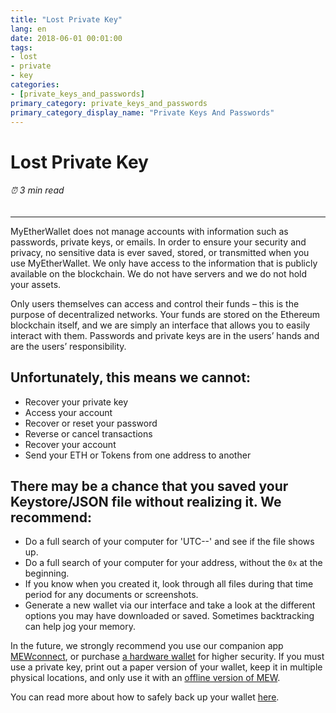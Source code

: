 ```yaml
---
title: "Lost Private Key"
lang: en
date: 2018-06-01 00:01:00
tags:
- lost
- private
- key
categories:
- [private_keys_and_passwords]
primary_category: private_keys_and_passwords
primary_category_display_name: "Private Keys And Passwords"
---
```


# __Lost Private Key__
###### ⏰ 3 min read
***
 
MyEtherWallet does not manage accounts with information such as passwords, private keys, or emails. In order to ensure your security and privacy, no sensitive data is ever saved, stored, or transmitted when you use MyEtherWallet. We only have access to the information that is publicly available on the blockchain. We do not have servers and we do not hold your assets.
 
Only users themselves can access and control their funds – this is the purpose of decentralized networks. Your funds are stored on the Ethereum blockchain itself, and we are simply an interface that allows you to easily interact with them. Passwords and private keys are in the users’ hands and are the users’ responsibility.
 
## __Unfortunately, this means we cannot:__
* Recover your private key
* Access your account
* Recover or reset your password
* Reverse or cancel transactions
* Recover your account
* Send your ETH or Tokens from one address to another

## __There may be a chance that you saved your Keystore/JSON file without realizing it. We recommend:__
* Do a full search of your computer for 'UTC--' and see if the file shows up.
* Do a full search of your computer for your address, without the `0x` at the beginning.
* If you know when you created it, look through all files during that time period for any documents or screenshots.
* Generate a new wallet via our interface and take a look at the different options you may have downloaded or saved. Sometimes backtracking can help jog your memory.

In the future, we strongly recommend you use our companion app [MEWconnect](), or purchase [a hardware wallet]() for higher security. If you must use a private key, print out a paper version of your wallet, keep it in multiple physical locations, and only use it with an [offline version of MEW](). 
 
You can read more about how to safely back up your wallet [here]().
